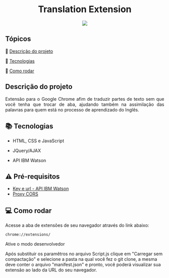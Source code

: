# <h1 align="center">Translation Extension</h1>
<p align="center">
   <img src="http://img.shields.io/static/v1?label=STATUS&message=CONCLUIDO&color=RED&style=for-the-badge"/>
</p>

## Tópicos
:small_blue_diamond: [Descrição do projeto](#descrição-do-projeto)

:small_blue_diamond: [Tecnologias](#books-tecnologias)  

:small_blue_diamond: [Como rodar](#computer-como-rodar)

## Descrição do projeto 

<p align="justify">
  Extensão para o Google Chrome afim de traduzir partes de texto sem que você tenha que trocar
  de aba, ajudando também na assimilação das palavras para quem está no processo de aprendizado do Inglês.
</p>


## :books: Tecnologias
+ HTML, CSS e JavaScript

+ JQuery/AJAX

+ API IBM Watson

## :warning: Pré-requisitos

+ [Key e url - API IBM Watson](https://www.ibm.com/watson/services/language-translator/)
+ [Proxy CORS](https://github.com/Rob--W/cors-anywhere/)

## :computer: Como rodar 
Acesse a aba de extensões de seu navegador através do link abaixo:
```git
chrome://extensions/
```

Ative o modo desenvolvedor

Após substituir os paramêtros no arquivo Script.js clique em "Carregar sem compactação" e selecione a pasta na qual você fez o git clone, a mesma deve conter o arquivo "manifest.json" e pronto, você poderá visualizar sua extensão ao lado da URL do seu navegador.
